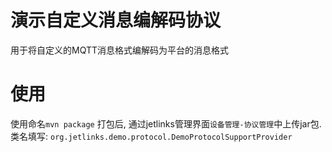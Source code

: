 # 演示自定义消息编解码协议

用于将自定义的MQTT消息格式编解码为平台的消息格式


# 使用

使用命名`mvn package` 打包后, 通过jetlinks管理界面`设备管理-协议管理`中上传jar包.
类名填写: `org.jetlinks.demo.protocol.DemoProtocolSupportProvider`



